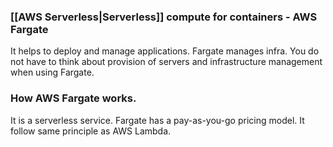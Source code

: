 ### [[AWS Serverless|Serverless]] compute for containers - AWS Fargate

It helps to deploy and manage applications.
Fargate manages infra.
You do not have to think about provision of servers and infrastructure management when using Fargate.

### How AWS Fargate works.

It is a serverless service.
Fargate has a pay-as-you-go pricing model.
It follow same principle as AWS Lambda.
